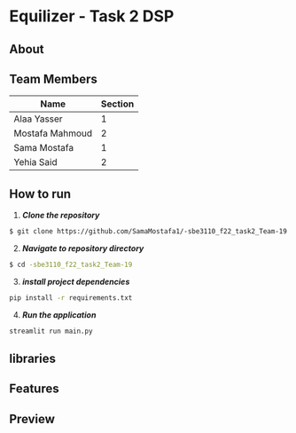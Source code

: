 # Equilizer - Task 2 DSP
## About

## Team Members
Name| Section 
--- | --- |
Alaa Yasser | 1
Mostafa Mahmoud | 2 
Sama Mostafa | 1
Yehia Said | 2

## How to run
1. **_Clone the repository_**

```sh
$ git clone https://github.com/SamaMostafa1/-sbe3110_f22_task2_Team-19
```
2. **_Navigate to repository directory_**
```sh
$ cd -sbe3110_f22_task2_Team-19
```
3. **_install project dependencies_**
```sh
pip install -r requirements.txt
```
4. **_Run the application_**
```sh
streamlit run main.py
```
## libraries
<!-- - streamlit
- pandas
- numpy
- plotly.express
- plotly.graph_objs
- matplotlib.pyplot -->
## Features
<!-- This web app allows user to
- Load and plot a CSV Signal or compose and mix their own Sinusoidals.
- Sample a signal with varying sampling frequency and reconstruct the sampled points.
- reconstruct a signal with either normalized frequency (with a range from 1 to 5fmax) or another frequency number (in Hz).
- Visualize Interactive plots (zoom , pan, slice, and download as images). 
- View and Hide each curve on the same graph.
- Add or remove sinusoidal signals (sin or cosine) of varying frequencies and magnitudes.
- Add or remove noise with a variable SNR level.
- Save signal as csv file extension. -->

## Preview
<!-- #### Home Page
![home](https://user-images.githubusercontent.com/93640020/199202350-7acc7cef-380f-49d8-956e-4f6c97b5ebc6.png)

#### Load CSV
![Screenshot (343)](https://user-images.githubusercontent.com/93640020/199202532-08ed2ac9-33ea-4402-a3e6-e7bb50578763.png)

#### Compose and mix sinusoidals
![Screenshot (344)](https://user-images.githubusercontent.com/93640020/199202852-d58c25bc-b5e4-49f8-a185-8a051ec1abb0.png)

#### View and hide different curves
![Screenshot (345)](https://user-images.githubusercontent.com/93640020/199203025-a2c2485c-550f-4e2c-b9da-571bae161b94.png)

#### Zoom and pan
![Screenshot (346)](https://user-images.githubusercontent.com/93640020/199203756-fbe48b11-e0a3-42b3-8f99-8071d748bf29.png)

#### View in fullscreen
![Screenshot (349)](https://user-images.githubusercontent.com/93640020/199203871-918bba24-ea3e-4f0d-a7d1-c20644e451c6.png)

#### Add noise
![Screenshot (347)](https://user-images.githubusercontent.com/93640020/199203974-0d919b4a-684c-46a7-bd45-314b706e945c.png) -->




